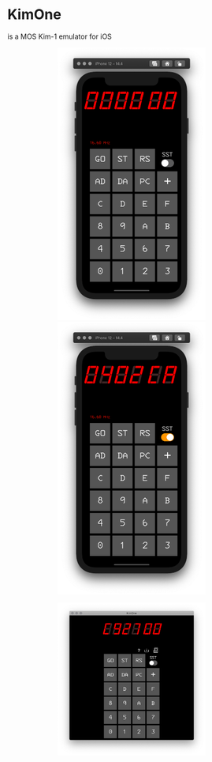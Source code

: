 # KimOne

is a MOS Kim-1 emulator for iOS

<p align="center">
<img alt="Startup interface" src="img/sc1.png" title="Startup interface" width="300px" hspace="30px" />
<img alt="Running interface" src="img/sc2.png" title="Startup interface" width="300px" hspace="30px" />
</p>


<p align="center">
<img alt="Mac version" src="img/sc3.png" title="Mac version" width="300px" hspace="30px" />
</p>
